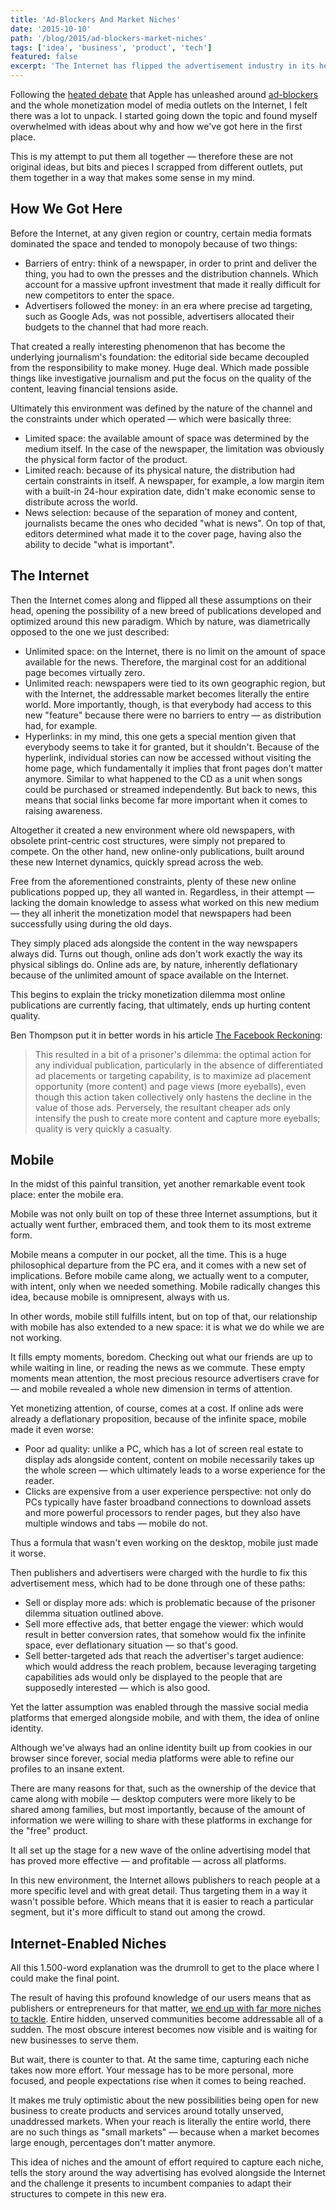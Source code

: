 ```yaml
---
title: 'Ad-Blockers And Market Niches'
date: '2015-10-10'
path: '/blog/2015/ad-blockers-market-niches'
tags: ['idea', 'business', 'product', 'tech']
featured: false
excerpt: 'The Internet has flipped the advertisement industry in its head. Which in turn, has surfaced a plethora of market niches that were simply not available before, yet they remain to be addressed.'
---
```


Following the [heated debate](http://pxlnv.com/linklog/safari-content-blockers-shit-ass-websites/) that Apple has unleashed around [ad-blockers](https://daringfireball.net/linked/2015/09/19/nyt-ad-blockers-ios-9) and the whole monetization model of media outlets on the Internet, I felt there was a lot to unpack. I started going down the topic and found myself overwhelmed with ideas about why and how we've got here in the first place.

This is my attempt to put them all together — therefore these are not original ideas, but bits and pieces I scrapped from different outlets, put them together in a way that makes some sense in my mind.

## How We Got Here

Before the Internet, at any given region or country, certain media formats dominated the space and tended to monopoly because of two things:

- Barriers of entry: think of a newspaper, in order to print and deliver the thing, you had to own the presses and the distribution channels. Which account for a massive upfront investment that made it really difficult for new competitors to enter the space.
- Advertisers followed the money: in an era where precise ad targeting, such as Google Ads, was not possible, advertisers allocated their budgets to the channel that had more reach.

That created a really interesting phenomenon that has become the underlying journalism's foundation: the editorial side became decoupled from the responsibility to make money. Huge deal. Which made possible things like investigative journalism and put the focus on the quality of the content, leaving financial tensions aside.

Ultimately this environment was defined by the nature of the channel and the constraints under which operated — which were basically three:

- Limited space: the available amount of space was determined by the medium itself. In the case of the newspaper, the limitation was obviously the physical form factor of the product.
- Limited reach: because of its physical nature, the distribution had certain constraints in itself. A newspaper, for example, a low margin item with a built-in 24-hour expiration date, didn't make economic sense to distribute across the world.
- News selection: because of the separation of money and content, journalists became the ones who decided "what is news". On top of that, editors determined what made it to the cover page, having also the ability to decide "what is important".

## The Internet

Then the Internet comes along and flipped all these assumptions on their head, opening the possibility of a new breed of publications developed and optimized around this new paradigm. Which by nature, was diametrically opposed to the one we just described:

- Unlimited space: on the Internet, there is no limit on the amount of space available for the news. Therefore, the marginal cost for an additional page becomes virtually zero.
- Unlimited reach: newspapers were tied to its own geographic region, but with the Internet, the addressable market becomes literally the entire world. More importantly, though, is that everybody had access to this new "feature" because there were no barriers to entry — as distribution had, for example.
- Hyperlinks: in my mind, this one gets a special mention given that everybody seems to take it for granted, but it shouldn't. Because of the hyperlink, individual stories can now be accessed without visiting the home page, which fundamentally it implies that front pages don't matter anymore. Similar to what happened to the CD as a unit when songs could be purchased or streamed independently. But back to news, this means that social links become far more important when it comes to raising awareness.

Altogether it created a new environment where old newspapers, with obsolete print-centric cost structures, were simply not prepared to compete. On the other hand, new online-only publications, built around these new Internet dynamics, quickly spread across the web.

Free from the aforementioned constraints, plenty of these new online publications popped up, they all wanted in. Regardless, in their attempt — lacking the domain knowledge to assess what worked on this new medium — they all inherit the monetization model that newspapers had been successfully using during the old days.

They simply placed ads alongside the content in the way newspapers always did. Turns out though, online ads don't work exactly the way its physical siblings do. Online ads are, by nature, inherently deflationary because of the unlimited amount of space available on the Internet.

This begins to explain the tricky monetization dilemma most online publications are currently facing, that ultimately, ends up hurting content quality.

Ben Thompson put it in better words in his article [The Facebook Reckoning](https://stratechery.com/2015/facebook-reckoning/):

> This resulted in a bit of a prisoner's dilemma: the optimal action for any individual publication, particularly in the absence of differentiated ad placements or targeting capability, is to maximize ad placement opportunity (more content) and page views (more eyeballs), even though this action taken collectively only hastens the decline in the value of those ads. Perversely, the resultant cheaper ads only intensify the push to create more content and capture more eyeballs; quality is very quickly a casualty.

## Mobile

In the midst of this painful transition, yet another remarkable event took place: enter the mobile era.

Mobile was not only built on top of these three Internet assumptions, but it actually went further, embraced them, and took them to its most extreme form.

Mobile means a computer in our pocket, all the time. This is a huge philosophical departure from the PC era, and it comes with a new set of implications. Before mobile came along, we actually went to a computer, with intent, only when we needed something. Mobile radically changes this idea, because mobile is omnipresent, always with us.

In other words, mobile still fulfills intent, but on top of that, our relationship with mobile has also extended to a new space: it is what we do while we are not working.

It fills empty moments, boredom. Checking out what our friends are up to while waiting in line, or reading the news as we commute. These empty moments mean attention, the most precious resource advertisers crave for — and mobile revealed a whole new dimension in terms of attention.

Yet monetizing attention, of course, comes at a cost. If online ads were already a deflationary proposition, because of the infinite space, mobile made it even worse:

- Poor ad quality: unlike a PC, which has a lot of screen real estate to display ads alongside content, content on mobile necessarily takes up the whole screen — which ultimately leads to a worse experience for the reader.
- Clicks are expensive from a user experience perspective: not only do PCs typically have faster broadband connections to download assets and more powerful processors to render pages, but they also have multiple windows and tabs — mobile do not.

Thus a formula that wasn't even working on the desktop, mobile just made it worse.

Then publishers and advertisers were charged with the hurdle to fix this advertisement mess, which had to be done through one of these paths:

- Sell or display more ads: which is problematic because of the prisoner dilemma situation outlined above.
- Sell more effective ads, that better engage the viewer: which would result in better conversion rates, that somehow would fix the infinite space, ever deflationary situation — so that's good.
- Sell better-targeted ads that reach the advertiser's target audience: which would address the reach problem, because leveraging targeting capabilities ads would only be displayed to the people that are supposedly interested — which is also good.

Yet the latter assumption was enabled through the massive social media platforms that emerged alongside mobile, and with them, the idea of online identity.

Although we've always had an online identity built up from cookies in our browser since forever, social media platforms were able to refine our profiles to an insane extent.

There are many reasons for that, such as the ownership of the device that came along with mobile — desktop computers were more likely to be shared among families, but most importantly, because of the amount of information we were willing to share with these platforms in exchange for the "free" product.

It all set up the stage for a new wave of the online advertising model that has proved more effective — and profitable — across all platforms.

In this new environment, the Internet allows publishers to reach people at a more specific level and with great detail. Thus targeting them in a way it wasn't possible before. Which means that it is easier to reach a particular segment, but it's more difficult to stand out among the crowd.

## Internet-Enabled Niches

All this 1.500-word explanation was the drumroll to get to the place where I could make the final point.

The result of having this profound knowledge of our users means that as publishers or entrepreneurs for that matter, [we end up with far more niches to tackle](/blog/2014/changing-behavior). Entire hidden, unserved communities become addressable all of a sudden. The most obscure interest becomes now visible and is waiting for new businesses to serve them.

But wait, there is counter to that. At the same time, capturing each niche takes now more effort. Your message has to be more personal, more focused, and people expectations rise when it comes to being reached.

It makes me truly optimistic about the new possibilities being open for new business to create products and services around totally unserved, unaddressed markets. When your reach is literally the entire world, there are no such things as "small markets" — because when a market becomes large enough, percentages don't matter anymore.

This idea of niches and the amount of effort required to capture each niche, tells the story around the way advertising has evolved alongside the Internet and the challenge it presents to incumbent companies to adapt their structures to compete in this new era.

